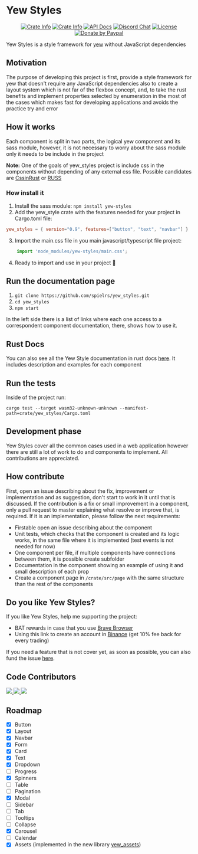 # Yew Styles

<div align="center">
    <p>
        <a href="https://yewstyles.spielrs.tech/"><img alt="Crate Info" src="https://img.shields.io/badge/Homepage-https%3A%2F%2Fyewstyles.spielrs.tech%2F-blue"/></a>
        <a href="https://crates.io/crates/yew_styles"><img alt="Crate Info" src="https://img.shields.io/badge/yew__styles-framework%20styles-brightgreen"/></a>
        <a href="https://docs.rs/yew_styles/"><img alt="API Docs" src="https://img.shields.io/badge/yew__styles-docs-informational"/></a>
        <a href="https://discord.gg/VQck8X4" target="_blank"><img alt="Discord Chat" src="https://img.shields.io/badge/Discor-Spielrs%20-yellowgreen"/></a>
        <a href="https://github.com/spielrs/yew_styles/blob/master/LICENSE-MIT.md" target="_blank"><img alt="License" src="https://img.shields.io/badge/License-MIT%2FApache--2.0-lightgrey"></a>
        <a href="https://paypal.me/dancespiele?locale.x=en_US" target="_blank"><img alt="Donate by Paypal" src="https://img.shields.io/badge/Donate-PayPal-green.svg"/></a>
    </p>
</div>

Yew Styles is a style framework for [yew](https://yew.rs/docs/en/intro/) without JavaScript dependencies

## Motivation
The purpose of developing this project is first,
provide a style framework for yew that doesn't require any JavaScript dependencies
also to create a layout system which is not far of the flexbox concept, and,
to take the rust benefits and implement properties selected by enumeration
in the most of the cases which makes fast for developing applications and avoids the practice try and error

## How it works
Each component is split in two parts, the logical yew component and its sass module,
however, it is not necessary to worry about the sass module only it needs to be include in the project

**Note:** One of the goals of yew_styles project is include css in the components without depending of any external css file.
Possible candidates are [CssinRust](https://github.com/lukidoescode/css-in-rust) or [RUSS](https://github.com/siku2/russ)

### How install it
1. Install the sass module: `npm install yew-styles`
2. Add the yew_style crate with the features needed for your project in Cargo.toml file: 
```toml
yew_styles = { version="0.9", features=["button", "text", "navbar"] }
```
3. Import the main.css file in you main javascript/typescript file project: 
```typescript
    import 'node_modules/yew-styles/main.css';
```
4. Ready to import and use in your project 🚀

## Run the documentation page
1. `git clone https://github.com/spielrs/yew_styles.git`
2. `cd yew_styles`
3. `npm start`

In the left side there is a list of links where each one access to a correspondent component documentation,
there, shows how to use it.

## Rust Docs

You can also see all the Yew Style documentation in rust docs [here](https://docs.rs/crate/yew_styles).
It includes description and examples for each component

## Run the tests
Inside of the project run:

`cargo test --target wasm32-unknown-unknown --manifest-path=crate/yew_styles/Cargo.toml`

## Development phase
Yew Styles cover all the common cases used in a web application however there are still a lot of work to do and components to implement.
All contributions are appreciated.

## How contribute
First, open an issue describing about the fix, improvement or implementation and as suggestion, don't start to work in it until that is discussed.
If the contribution is a fix or small improvement in a component, only a pull request to master explaining what resolve or improve that, is required.
If it is an implementation, please follow the next requirements:

* Firstable open an issue describing about the component 
* Unit tests, which checks that the component is created and
its logic works, in the same file where it is implemented (test events is not needed for now)
* One component per file, if multiple components have connections between them, it is possible create subfolder
* Documentation in the component showing an example of using it and small description of each prop
* Create a component page in `/crate/src/page` with the same structure than the rest of the components

## Do you like Yew Styles?
If you like Yew Styles, help me supporting the project:
- BAT rewards in case that you use [Brave Browser](https://brave.com/)
- Using this link to create an account in [Binance](https://www.binance.com/en/register?ref=DB8EPXF0) (get 10% fee back for every trading)

If you need a feature that is not cover yet, as soon as possible, you can also fund the issue [here](https://issuehunt.io/r/spielrs/yew_styles). 

## Code Contributors

<a href="https://github.com/dancespiele">
    <img src="https://github.com/dancespiele.png?size=50">
</a>
<a href="https://github.com/zoechi">
    <img src="https://github.com/zoechi.png?size=50">
</a>
<a href="https://github.com/ajstrand">
    <img src="https://github.com/ajstrand.png?size=50">
</a>

## Roadmap

- [x] Button 
- [x] Layout
- [x] Navbar
- [x] Form
- [x] Card
- [x] Text
- [x] Dropdown
- [ ] Progress
- [x] Spinners
- [ ] Table
- [ ] Pagination
- [x] Modal
- [ ] Sidebar
- [ ] Tab
- [ ] Tooltips
- [ ] Collapse
- [x] Carousel
- [ ] Calendar
- [x] Assets (implemented in the new library [yew_assets](https://github.com/spielrs/yew_assets))
